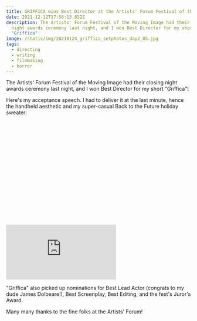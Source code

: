 ```yaml
---
title: GRIFFICA wins Best Director at the Artists' Forum Festival of the Moving Image!
date: 2021-12-12T17:56:13.832Z
description: The Artists' Forum Festival of the Moving Image had their closing
  night awards ceremony last night, and I won Best Director for my short
  "Griffica"!
image: /static/img/20210124_griffica_setphotos_day2_05.jpg
tags:
  - directing
  - writing
  - filmmaking
  - horror
---
```

The Artists' Forum Festival of the Moving Image had their closing night awards ceremony last night, and I won Best Director for my short "Griffica"!

Here's my acceptance speech. I had to deliver it at the last minute, hence the handheld aesthetic and my super-casual Back to the Future holiday sweater:

<div class="relative mb-12" style="padding: 56.25% 0 0 0;">
  <iframe 
    src="https://vimeo.com/655877698/f7b8555f8c" 
    title="Video player" 
    class="absolute top-0 left-0 w-full h-full"
    frameborder="0" 
    allowfullscreen
  ></iframe>
</div>

"Griffica" also picked up nominations for Best Lead Actor (congrats to my dude James Dolbeare!), Best Screenplay, Best Editing, and the fest's Juror's Award. 

Many many thanks to the fine folks at the Artists' Forum!
